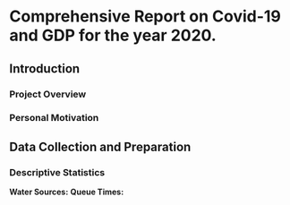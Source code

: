 # Comprehensive Report on Covid-19 and GDP for the year 2020.

## Introduction

### Project Overview

### Personal Motivation

## Data Collection and Preparation

### Descriptive Statistics
**Water Sources:**
**Queue Times:**
